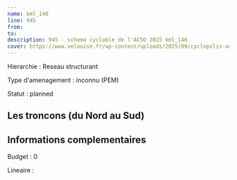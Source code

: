 ```yaml
---
name: kml_146 
line: 945
from: 
to:  
description: 945 - schema cyclable de l'ACSO 2025 kml_146 
cover: https://www.velooise.fr/wp-content/uploads/2025/09/cyclopolis-acso-default.jpg
---
```

Hierarchie : Reseau structurant

Type d'amenagement : inconnu (PEM)

Statut : planned

## Les troncons (du Nord au Sud)

## Informations complementaires

Budget  : 0 

Lineaire :

